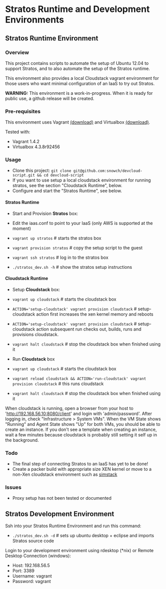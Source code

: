 Stratos Runtime and Development Environments
============================================

## Stratos Runtime Environment

### Overview

This project contains scripts to automate the setup of Ubuntu 12.04 to support Stratos, and to also automate the setup of the Stratos runtime.  

This environment also provides a local Cloudstack vagrant environment for those users who want minimal configuration of an IaaS to try out Stratos.

**WARNING:** This environment is a work-in-progress.  When it is ready for public use, a github release will be created.

### Pre-requisites

This environment uses Vagrant [(download)](http://www.vagrantup.com/downloads.html) and Virtualbox [(download)](https://www.virtualbox.org/wiki/Downloads).

Tested with:

- Vagrant 1.4.2
- Virtualbox 4.3.8r92456

### Usage

- Clone this project: ```git clone git@github.com:snowch/devcloud-script.git && cd devcloud-script```
- If you want to use setup a local cloudstack environment for running stratos, see the section "Cloudstack Runtime", below.
- Configure and start the "Stratos Runtime", see below.

#### Stratos Runtime ####

- Start and Provision **Stratos** box:

 - Edit the iaas.conf to point to your IaaS (only AWS is supported at the moment)
 - ```vagrant up stratos``` # starts the stratos box
 - ```vagrant provision stratos``` # copy the setup script to the guest
 - ```vagrant ssh stratos``` # log in to the stratos box
 - ```./stratos_dev.sh -h``` # show the stratos setup instructions


#### Cloudstack Runtime ####

- Setup **Cloudstack** box:

 - ```vagrant up cloudstack``` # starts the cloudstack box
 - ```ACTION='setup-cloudstack' vagrant provision cloudstack``` # setup-cloudstack action first increases the xen kernel memory and reboots
 - ```ACTION='setup-cloudstack' vagrant provision cloudstack``` # setup-cloudstack action subsequent run checks out, builds, runs and provisions cloudstack. 
 - ```vagrant halt cloudstack``` # stop the cloudstack box when finished using it

- Run **Cloudstack** box

 - ```vagrant up cloudstack``` # starts the cloudstack box
 - ```vagrant reload cloudstack && ACTION='run-cloudstack' vagrant provision cloudstack``` # this runs cloudstack
 - ```vagrant halt cloudstack``` # stop the cloudstack box when finished using it

When cloudstack is running, open a browser from your host to 'http://192.168.56.10:8080/client' and login with 'admin/password'. After logging in, check "Infrastructure > System VMs".  When the VM State shows "Running" and Agent State shows "Up" for both VMs, you should be able to create an instance.  If you don't see a template when creating an instance, wait a few minutes because cloudstack is probably still setting it self up in the background.

### Todo

- The final step of connecting Stratos to an IaaS has yet to be done!
- Create a packer build with appropriate size XEN kernel or move to a non-Xen cloudstack environment such as [simstack](https://github.com/runseb/simstack)

### Issues

- Proxy setup has not been tested or documented


## Stratos Development Environment

Ssh into your Stratos Runtime Environment and run this command:

 - ```./stratos_dev.sh -d``` # sets up ubuntu desktop + eclipse and imports Stratos source code

Login to your development environment using rdesktop (*nix) or Remote Desktop Connection (windows):

 - Host: 192.168.56.5
 - Port: 3389
 - Username: vagrant
 - Password: vagrant
